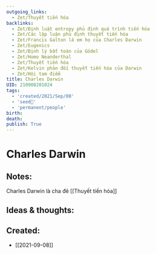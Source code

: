 ```yaml
---
outgoing_links:
  - Zet/Thuyết tiến hóa
backlinks:
  - Zet/Định luật entropy phủ định quá trình tiến hóa
  - Zet/Các lập luận phủ định thuyết tiến hóa
  - Zet/Francis Galton là em họ của Charles Darwin
  - Zet/Eugenics
  - Zet/Định lý bất toàn của Gödel
  - Zet/Homo Neanderthal
  - Zet/Thuyết tiến hóa
  - Zet/Kelvin phản đối thuyết tiến hóa của Darwin
  - Zet/Hội tam điểm
title: Charles Darwin
UID: 210908201024
tags:
  - 'created/2021/Sep/08'
  - 'seed🥜'
  - 'permanent/people'
birth: 
death: 
publish: True
---
```

# Charles Darwin

## Notes:
Charles Darwin là cha đẻ [[Thuyết tiến hóa]]

## Ideas & thoughts:

## Created:
- [[2021-09-08]]
